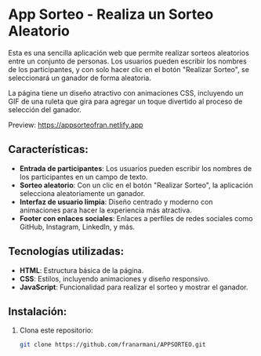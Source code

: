 # App Sorteo - Realiza un Sorteo Aleatorio

Esta es una sencilla aplicación web que permite realizar sorteos aleatorios entre un conjunto de personas. Los usuarios pueden escribir los nombres de los participantes, y con solo hacer clic en el botón "Realizar Sorteo", se seleccionará un ganador de forma aleatoria.

La página tiene un diseño atractivo con animaciones CSS, incluyendo un GIF de una ruleta que gira para agregar un toque divertido al proceso de selección del ganador.

Preview: https://appsorteofran.netlify.app

## Características:
- **Entrada de participantes**: Los usuarios pueden escribir los nombres de los participantes en un campo de texto.
- **Sorteo aleatorio**: Con un clic en el botón "Realizar Sorteo", la aplicación selecciona aleatoriamente un ganador.
- **Interfaz de usuario limpia**: Diseño centrado y moderno con animaciones para hacer la experiencia más atractiva.
- **Footer con enlaces sociales**: Enlaces a perfiles de redes sociales como GitHub, Instagram, LinkedIn, y más.

## Tecnologías utilizadas:
- **HTML**: Estructura básica de la página.
- **CSS**: Estilos, incluyendo animaciones y diseño responsivo.
- **JavaScript**: Funcionalidad para realizar el sorteo y mostrar el ganador.

## Instalación:
1. Clona este repositorio:
   ```bash
   git clone https://github.com/franarmani/APPSORTEO.git
